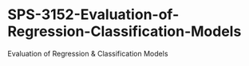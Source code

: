 # SPS-3152-Evaluation-of-Regression-Classification-Models
Evaluation of Regression &amp; Classification Models

